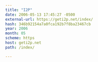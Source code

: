 ```yaml
---
title: "I2P"
date: 2006-05-13 17:45:27 -0500
external-url: https://geti2p.net/index/
hash: 346b92154a7a0fca192b7f8ba23467cb
year: 2006
month: 05
scheme: https
host: geti2p.net
path: /index/

---
```



